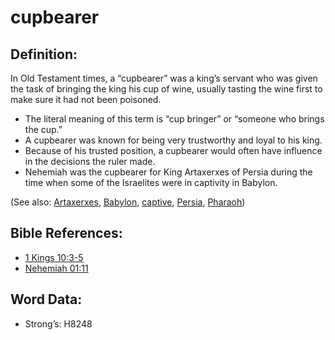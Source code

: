 # cupbearer

## Definition:

In Old Testament times, a “cupbearer” was a king’s servant who was given the task of bringing the king his cup of wine, usually tasting the wine first to make sure it had not been poisoned.

* The literal meaning of this term is “cup bringer” or “someone who brings the cup.”
* A cupbearer was known for being very trustworthy and loyal to his king.
* Because of his trusted position, a cupbearer would often have influence in the decisions the ruler made.
* Nehemiah was the cupbearer for King Artaxerxes of Persia during the time when some of the Israelites were in captivity in Babylon.

(See also: [Artaxerxes](../names/artaxerxes.md), [Babylon](../names/babylon.md), [captive](../other/captive.md), [Persia](../names/persia.md), [Pharaoh](../names/pharaoh.md))

## Bible References:

* [1 Kings 10:3-5](rc://en/tn/help/1ki/10/03)
* [Nehemiah 01:11](rc://en/tn/help/neh/01/11)

## Word Data:

* Strong’s: H8248
